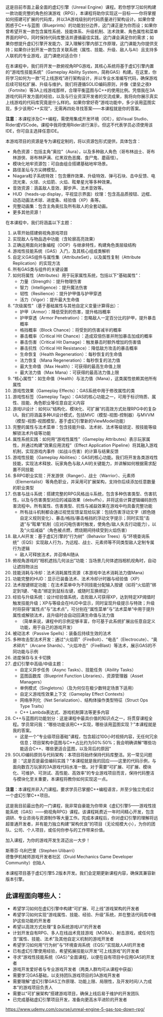 这是目前市面上最全面的虚幻引擎（Unreal Engine）课程。若你想学习如何构建一款功能完整的角色扮演游戏（RPG），本课程将助你实现这一目标——你将掌握如何搭建可扩展的代码库，并以3A游戏级别的代码质量进行架构设计。如果你曾困惑于C++与蓝图（Blueprints）的功能划分边界，这门课正是为你而设；如果你曾希望开发一款包含属性系统、技能体系、升级机制、法术效果、角色属性和菜单界面的RPG，同时保持代码库整洁并遵循最佳实践，这门课会满足你的需求；如果你想提升虚幻引擎开发能力、深入理解引擎内部工作原理，这门课能为你提供支持；如果你计划开发一款包含关联系统（属性、技能、升级、敌人与AI）且支持多人联机的专业游戏，这门课绝对适合你！

在本课程中，我们将开发一款俯视角RPG游戏，其核心系统将基于虚幻引擎内置的“游戏性技能系统”（Gameplay Ability System，简称GAS）构建。在这里，你将学习如何为一款“可上线游戏”进行架构设计，并以专业水准编写代码，确保游戏后续可轻松扩展、升级与维护。我们将遵循SOLID编码原则，并像《堡垒之夜》（Fortnite）等3A上线游戏那样，合理平衡蓝图与C++的使用比例。凭借我在3A游戏代码开发方面的经验，以及与行业资深开发者的交流成果，我将向你展示真实上线游戏的代码库究竟是什么样的。如果你曾好奇“游戏功能中，多少该用蓝图实现，多少该用C++实现”，无需再四处寻找答案——本课程就是你的答案。

**注意**：本课程涉及C++编程，需使用集成开发环境（IDE），如Visual Studio、Rider或VSCode。课程中我将使用Rider进行演示，但这不代表学员必须使用该IDE，你可自主选择任意IDE。

本游戏项目的资源是专为课程定制的，将以资源包形式提供，具体包含：
- 角色资源：包括主角“奥拉”（Aura），以及多种敌人角色（哥布林战士、哥布林游侠、哥布林萨满、红黑双色恶魔、食尸鬼、蘑菇怪）。
- 模块化地牢资源包：可自由组合搭建基础地牢场景。
- 路径圣坛与方尖碑模型。
- Niagara粒子系统特效：包含爆炸效果、升级特效、弹弓石块、击中反馈、电流光束、火球、火焰箭、火焰、眩晕星光等多种效果。
- 音效资源：涵盖敌人音效、脚步声、法术音效等。
- HUD（heads-up display，平视显示界面）纹理：包含高品质按钮、边框、动态动画法术球、进度条、经验值（XP）条等。
- 完整动画集：包含主角奥拉及所有敌人的全套动画。
- 更多其他资源！


在本课程中，我们将涵盖以下主题：
1. 从零开始搭建俯视角游戏项目
2. 实现敌人与物品选中功能（含轮廓高亮效果）
3. 正确运用面向对象编程（OOP）与继承特性，构建角色类层级结构
4. 游戏性技能系统（GAS）入门，及其核心组成类解析
5. 自定义GAS组件与属性集（AttributeSet），以及属性复制（Attribute Replication）的实现方法
6. 所有GAS类与组件的关键设置
7. 如何将属性（Attributes）用于玩家属性系统，包括以下“基础属性”：
   - 力量（Strength）：提升物理伤害
   - 智力（Intelligence）：提升魔法伤害
   - 韧性（Resilience）：提升护甲值与护甲穿透
   - 活力（Vigor）：提升最大生命值
8. “次级属性”（基于基础属性与其他自定义变量计算得出）：
   - 护甲（Armor）：降低受到的伤害，提升格挡概率
   - 护甲穿透（Armor Penetration）：忽略敌人一定百分比的护甲，提升暴击概率
   - 格挡概率（Block Chance）：将受到的伤害减半的概率
   - 暴击概率（Critical Hit Chance）：造成双倍伤害并附加暴击加成的概率
   - 暴击伤害（Critical Hit Damage）：触发暴击时额外增加的伤害值
   - 暴击抗性（Critical Hit Resistance）：降低敌方攻击的暴击概率
   - 生命恢复（Health Regeneration）：每秒恢复的生命值
   - 法力恢复（Mana Regeneration）：每秒恢复的法力值
   - 最大生命值（Max Health）：可获得的最高生命值上限
   - 最大法力值（Max Mana）：可获得的最高法力值上限
9. “核心属性”：如生命值（Health）与法力值（Mana），这类属性依赖其他所有属性
10. 游戏性效果（Gameplay Effects）：GAS系统中用于修改属性的类
11. 游戏性标签（Gameplay Tags）：GAS的核心功能之一，可用于标识特质、属性、技能、角色职业等任意自定义内容
12. 游戏UI设计：如何以“结构化、模块化、可扩展”的高效方式处理RPG中的复杂UI。我们将涵盖多种UI设计模式，包括MVC（模型-视图-控制器）与MVVM（模型-视图-视图模型，基于虚幻引擎新的ViewModel功能）
13. 完整的属性与法术菜单：包含技能升级、法术树、法术等级锁定、按技能等级解锁法术升级等功能
14. 属性系统实践：如何用“游戏性属性”（Gameplay Attributes）表示玩家属性，并通过构建“效果应用流程”（Effect Application Pipeline）将其融入游戏机制，实现游戏内事件（如战斗伤害）的计算与结果反馈
15. 游戏性技能（Gameplay Abilities）：GAS的核心功能。我们将开发各类游戏性技能，实现法术释放、玩家角色与敌人AI的关键能力，并讲解如何根据需求配置不同技能
16. 多RPG职业实现：开发游侠（Ranger）、战士（Warrior）、元素师（Elementalist）等角色职业，并采用可扩展架构，支持你后续添加任意数量的职业类型
17. 伤害与战斗系统：搭建完整的RPG风格战斗系统，包含多种伤害类型、伤害抗性，以及与伤害类型对应的减益效果（debuffs），并将这些计算逻辑编码到伤害流程中。所有属性、伤害类型、抗性与减益效果在游戏中均具备完整功能
    - 所有战斗机制都会通过视觉反馈呈现给玩家：包括伤害浮动文字（颜色随自定义规则变化）、暴击/格挡/暴击格挡的浮动文字提示；同时实现“击退”与“眩晕”机制（应对闪电伤害时触发，使角色/敌人失去行动能力），以及“火焰减益”（角色被点燃，燃烧期间持续受到火焰伤害）
18. 敌人AI开发：基于虚幻引擎的“行为树”（Behavior Trees）与“环境查询系统”（EQS）实现敌人行为，为远程、战士、元素师等不同类型敌人定制专属行为逻辑
    - 敌人可释放法术，并召唤AI随从
19. 俯视角游戏的“相机遮挡几何淡出”功能：当场景几何体遮挡相机视角时，自动让遮挡物淡出
20. 技能消耗与冷却：法术消耗属性资源（本游戏中法术消耗法力值Mana）
21. 功能完整的HUD：显示已装备法术、法术冷却计时器与经验值（XP）
22. 法术按键绑定功能：在法术菜单中为不同技能分配输入按键（如将“火焰箭”绑定到1键、“电击”绑定到鼠标左键，或随时互换绑定）
23. 经验与升级系统：设计经验值系统，击败敌人可获得XP，达到特定XP阈值时触发技能升级；XP与等级会在HUD中显示，同时呈现升级提示与特效；升级时将获得“属性点”与“法术点”，可分别在“属性菜单”与“法术菜单”中用于提升属性或解锁法术，且升级时会自动回满生命值与法力值
    - （简单来说，课程中的示例足够丰富，你可基于此系统扩展出任意自定义功能，用于自己的游戏开发）
24. 被动法术（Passive Spells）：装备后持续生效的法术
25. 多种攻击型法术开发：通过“火焰箭”（FireBolt）、“电击”（Electrocute）、“奥术碎片”（Arcane Shards）、“火焰冲击”（FireBlast）等法术，展示GAS的不同功能与示例
26. 进度保存与关卡切换
27. 虚幻引擎中高级/中级主题：
    - 自定义异步任务（Async Tasks）、技能任务（Ability Tasks）
    - 蓝图函数库（Blueprint Function Libraries）、资源管理器（Asset Managers）
    - 单例模式（Singletons）（及为何仅在极少数特定场景下适用）
    - 自定义游戏性效果上下文（Gameplay Effect Contexts）
    - 网络序列化（Net Serialization）、结构体操作类型特征（Struct Ops Type Traits）
    - C++ Lambda表达式、游戏机制算法等更多内容
28. C++与蓝图的功能划分：这是课程中最具价值的知识点之一，将贯穿课程全程。学员常问我：“哪些功能该用C++实现，哪些该用蓝图实现？”本课程就是我的答案。
    - 这是一个“专业级项目基础”课程，包含超过100小时视频内容，无任何冗余信息；项目架构中蓝图与C++占比约为50%:50%；我会明确讲解“哪些功能适合C++、哪些更适合蓝图，以及背后的原因”
29. SOLID编码原则与代码架构：本项目将始终保持代码库整洁。另一常见问题是：“这是否是最佳编码实践？”本课程就是我的回应——这里的代码示例，与面向数百万玩家的3A游戏代码水准一致。对于需要“可扩展、可扩展、模块化、可维护、可测试、高性能、高效率”的专业游戏项目而言，保持代码整洁与模块化至关重要，本课程将教你如何实现这一点。


**注意**：本课程并非入门课程。要求学员已掌握C++编程语言，并至少独立完成过一个虚幻引擎C++项目。

这是我目前最出色的一门课程，我非常自豪能为你带来《虚幻引擎5——游戏性技能系统（GAS）——俯视角RPG》课程。该课程耗费近一年时间精心开发，包含调研、专业咨询与资源制作等大量工作。完成本课程后，你对虚幻引擎的理解将远超普通开发者，并有能力独立构建“架构优良”的项目（无论规模大小），为你的团队、公司、个人项目，或任何你参与的工作带来价值。

加入课程，为你的游戏开发生涯迈出一大步！

斯蒂芬·乌利巴里（Stephen Ulibarri）  
德鲁伊机械师游戏开发者社区（Druid Mechanics Game Developer Community）创始人

本课程项目基于虚幻引擎5.2版本开发。我们会定期更新课程内容，确保其兼容新版本引擎。


## 此课程面向哪些人：
- 希望学习如何在虚幻引擎中构建“可扩展、可上线”游戏架构的开发者
- 希望学习如何实现“游戏属性、技能、经验、升级”系统，并在整洁代码库中维护这些功能的开发者
- 希望以高效方式处理“复杂系统游戏UI”的开发者
- 计划开发自有RPG、多人在线战术竞技游戏（MOBA）、射击游戏，或任何包含“属性、技能、法术”及其他自定义机制的游戏开发者
- 希望学习如何用“行为树”与“环境查询系统（EQS）”实现敌人AI的开发者
- 已有虚幻引擎使用经验，希望拓展技能以开发“可上线游戏”的开发者
- 寻求“游戏性技能系统（GAS）”全面课程，以便在自有项目中应用GAS的开发者
- 游戏开发爱好者与专业游戏开发者（两类人群均可从课程中获益）
- 需要学习GAS基础，以支持团队游戏项目的3A游戏开发者
- 需要理解“虚幻引擎GAS工作原理、功能上限、局限性，及开发时间/人力成本”的游戏项目负责人
- 需要以“可扩展架构”搭建游戏项目，确保上线后易于维护的开发团队
- 已完成基础虚幻引擎项目开发，准备向更高水平进阶的开发者


https://www.udemy.com/course/unreal-engine-5-gas-top-down-rpg/
